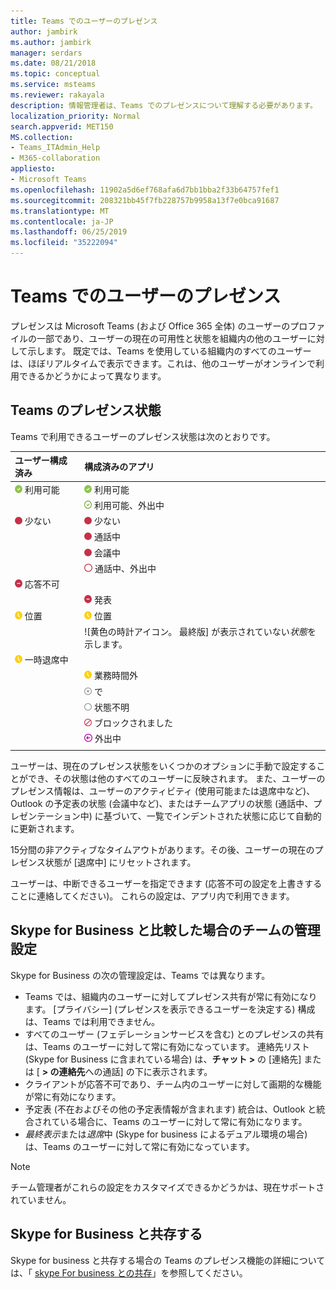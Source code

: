 ```yaml
---
title: Teams でのユーザーのプレゼンス
author: jambirk
ms.author: jambirk
manager: serdars
ms.date: 08/21/2018
ms.topic: conceptual
ms.service: msteams
ms.reviewer: rakayala
description: 情報管理者は、Teams でのプレゼンスについて理解する必要があります。
localization_priority: Normal
search.appverid: MET150
MS.collection:
- Teams_ITAdmin_Help
- M365-collaboration
appliesto:
- Microsoft Teams
ms.openlocfilehash: 11902a5d6ef768afa6d7bb1bba2f33b64757fef1
ms.sourcegitcommit: 208321bb45f7fb228757b9958a13f7e0bca91687
ms.translationtype: MT
ms.contentlocale: ja-JP
ms.lasthandoff: 06/25/2019
ms.locfileid: "35222094"
---
```

# <a name="user-presence-in-teams"></a>Teams でのユーザーのプレゼンス

プレゼンスは Microsoft Teams (および Office 365 全体) のユーザーのプロファイルの一部であり、ユーザーの現在の可用性と状態を組織内の他のユーザーに対して示します。 既定では、Teams を使用している組織内のすべてのユーザーは、ほぼリアルタイムで表示できます。これは、他のユーザーがオンラインで利用できるかどうかによって異なります。

## <a name="presence-states-in-teams"></a>Teams のプレゼンス状態

Teams で利用できるユーザーのプレゼンス状態は次のとおりです。

|ユーザー構成済み|構成済みのアプリ|
|:--- |:---|
| ![使用可能かどうかを示す緑色の塗りマーク](media/Presence_Available.png) 利用可能|![使用可能かどうかを示す緑色の塗りマーク](media/Presence_Available.png) 利用可能|
|| ![使用可能な oof を示す緑のボックスを開く](media/Presence_Available_OOF.png) 利用可能、外出中 |
|  ![[取り込み中] を示す赤の丸](media/Presence_Busy.png) 少ない |  ![[取り込み中] を示す赤の丸](media/Presence_Busy.png) 少ない  |
|| ![通話中にビジー状態であることを示す赤い丸](media/Presence_Busy.png) 通話中|
|| ![会議中にビジー状態であることを示す赤い丸](media/Presence_Busy.png) 会議中 |
|| ![[取り込み中] oof を示す赤い円を開く](media/Presence_Busy_OOF.png) 通話中、外出中|
|  ![[応答不可] を示す赤の丸 (白線)](media/Presence_DND.png) 応答不可 ||
|| ![プレゼンテーション中の白い線で囲まれた赤い円](media/Presence_DND.png) 発表|
| ![退席中のことを示す黄色の時計アイコン](media/Presence_Away.png) 位置| ![退席中のことを示す黄色の時計アイコン](media/Presence_Away.png) 位置|
|| ![黄色の時計アイコン。 [](media/Presence_Away.png)最終版] が表示されていない*状態*を示します。|
|![退席中であることを示す黄色の時計アイコン](media/Presence_Away.png) 一時退席中| |
|| ![退席中、作業オフを示す黄色の時計アイコン](media/Presence_Away.png)  業務時間外|
|| ![[オフライン] を示す、x の付いた灰色の円](media/Presence_Offline.png) で |
|| ![状態が不明であることを示す灰色の円を開く](media/Presence_Unknown.png) 状態不明|
||![ブロックされていることを示す斜め線の付いた赤い丸を開く](media/Presence_Blocked.png) ブロックされました |
|| ![矢印付き紫色の丸、外出中であることを示す](media/Presence_OOF.png) 外出中|
|||
 
ユーザーは、現在のプレゼンス状態をいくつかのオプションに手動で設定することができ、その状態は他のすべてのユーザーに反映されます。 また、ユーザーのプレゼンス情報は、ユーザーのアクティビティ (使用可能または退席中など)、Outlook の予定表の状態 (会議中など)、またはチームアプリの状態 (通話中、プレゼンテーション中) に基づいて、一覧でインデントされた状態に応じて自動的に更新されます。

15分間の非アクティブなタイムアウトがあります。その後、ユーザーの現在のプレゼンス状態が [退席中] にリセットされます。

ユーザーは、中断できるユーザーを指定できます (応答不可の設定を上書きすることに連絡してください)。 これらの設定は、アプリ内で利用できます。

## <a name="admin-settings-in-teams-compared-to-skype-for-business"></a>Skype for Business と比較した場合のチームの管理設定

Skype for Business の次の管理設定は、Teams では異なります。

- Teams では、組織内のユーザーに対してプレゼンス共有が常に有効になります。 [プライバシー] (プレゼンスを表示できるユーザーを決定する) 構成は、Teams では利用できません。
- すべてのユーザー (フェデレーションサービスを含む) とのプレゼンスの共有は、Teams のユーザーに対して常に有効になっています。 連絡先リスト (Skype for Business に含まれている場合) は、**チャット >** の [連絡先] または [ **> の連絡先**への通話] の下に表示されます。
- クライアントが応答不可であり、チーム内のユーザーに対して画期的な機能が常に有効になります。
- 予定表 (不在およびその他の予定表情報が含まれます) 統合は、Outlook と統合されている場合に、Teams のユーザーに対して常に有効になります。
- *最終表示*または*退席*中 (Skype for business によるデュアル環境の場合) は、Teams のユーザーに対して常に有効になっています。

> [!NOTE]
> チーム管理者がこれらの設定をカスタマイズできるかどうかは、現在サポートされていません。

## <a name="coexistence-with-skype-for-business"></a>Skype for Business と共存する

Skype for business と共存する場合の Teams のプレゼンス機能の詳細については、「 [skype For business との共存](coexistence-chat-calls-presence.md)」を参照してください。 
